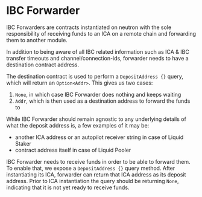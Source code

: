 # IBC Forwarder

IBC Forwarders are contracts instantiated on neutron with the sole responsibility of
receiving funds to an ICA on a remote chain and forwarding them to another module.

In addition to being aware of all IBC related information such as ICA & IBC transfer
timeouts and channel/connection-ids, forwarder needs to have a destination contract
address.

The destination contract is used to perform a `DepositAddress {}` query, which will return an
`Option<Addr>`. This gives us two cases:

1. `None`, in which case IBC Forwarder does nothing and keeps waiting
1. `Addr`, which is then used as a destination address to forward the funds to

While IBC Forwarder should remain agnostic to any underlying details of what the
deposit address is, a few examples of it may be:

- another ICA address or an autopilot receiver string in case of Liquid Staker
- contract address itself in case of Liquid Pooler

IBC Forwarder needs to receive funds in order to be able to forward them. To enable
that, we expose a `DepositAddress {}` query method. After instantiating its ICA,
forwarder can return that ICA address as its deposit address. Prior to ICA
instantiation the query should be returning `None`, indicating that it is not yet
ready to receive funds.
